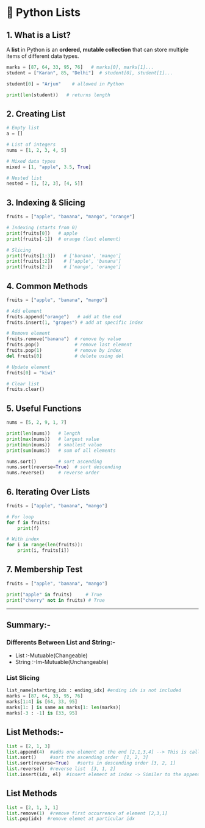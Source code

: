 # 📘 Python Lists

## 1. What is a List?
A **list** in Python is an **ordered, mutable collection** that can store multiple items of different data types.  

```python
marks = [87, 64, 33, 95, 76]   # marks[0], marks[1]...
student = ["Karan", 85, "Delhi"]  # student[0], student[1]...

student[0] = "Arjun"    # allowed in Python

print(len(student))   # returns length

```
## 2. Creating List

```python
# Empty list
a = []

# List of integers
nums = [1, 2, 3, 4, 5]

# Mixed data types
mixed = [1, "apple", 3.5, True]

# Nested list
nested = [1, [2, 3], [4, 5]]
```
## 3. Indexing & Slicing

```python
fruits = ["apple", "banana", "mango", "orange"]

# Indexing (starts from 0)
print(fruits[0])   # apple
print(fruits[-1])  # orange (last element)

# Slicing
print(fruits[1:3])   # ['banana', 'mango']
print(fruits[:2])    # ['apple', 'banana']
print(fruits[2:])    # ['mango', 'orange']
```
## 4. Common Methods
```python
fruits = ["apple", "banana", "mango"]

# Add element
fruits.append("orange")   # add at the end
fruits.insert(1, "grapes") # add at specific index

# Remove element
fruits.remove("banana")  # remove by value
fruits.pop()             # remove last element
fruits.pop(1)            # remove by index
del fruits[0]            # delete using del

# Update element
fruits[0] = "kiwi"

# Clear list
fruits.clear()
```

## 5. Useful Functions
```python
nums = [5, 2, 9, 1, 7]

print(len(nums))   # length
print(max(nums))   # largest value
print(min(nums))   # smallest value
print(sum(nums))   # sum of all elements

nums.sort()        # sort ascending
nums.sort(reverse=True)  # sort descending
nums.reverse()     # reverse order
```
## 6. Iterating Over Lists
```python
fruits = ["apple", "banana", "mango"]

# For loop
for f in fruits:
    print(f)

# With index
for i in range(len(fruits)):
    print(i, fruits[i])
```

## 7. Membership Test
```python
fruits = ["apple", "banana", "mango"]

print("apple" in fruits)     # True
print("cherry" not in fruits) # True
```

---
## Summary:-

### Differents Between List and String:-
* List :-Mutuable(Changeable)
* String :-Im-Mutuable(Unchangeable)

### List Slicing 
```python
list_name[starting_idx : ending_idx] #ending idx is not included
marks = [87, 64, 33, 95, 76]
marks[1:4] is [64, 33, 95]
marks[1: ] is same as marks[1: len(marks)]
marks[-3 : -1] is [33, 95]
```

## List Methods:-
```python
list = [2, 1, 3]
list.append(4)  #adds one element at the end [2,1,3,4] --> This is called mutating the list.
list.sort()     #sort the ascending order  [1, 2, 3]
list.sort(reverse=True)   #sorts in descending order [3, 2, 1]
list.reverse()  #reverse list  [3, 1, 2]
list.insert(idx, el)  #insert element at index -> Similer to the append, but its add values any particular idx
```

## List Methods
```python
list = [2, 1, 3, 1]
list.remove(1)  #remove first occurrence of element [2,3,1]
list.pop(idx)  #remove elemet at particular idx
```




